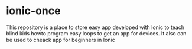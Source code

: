 # ionic-once
This repository is a place to store easy app developed with Ionic to teach blind kids howto program easy loops to get an app for devices. It also can be used to cheack app for beginners in Ionic
